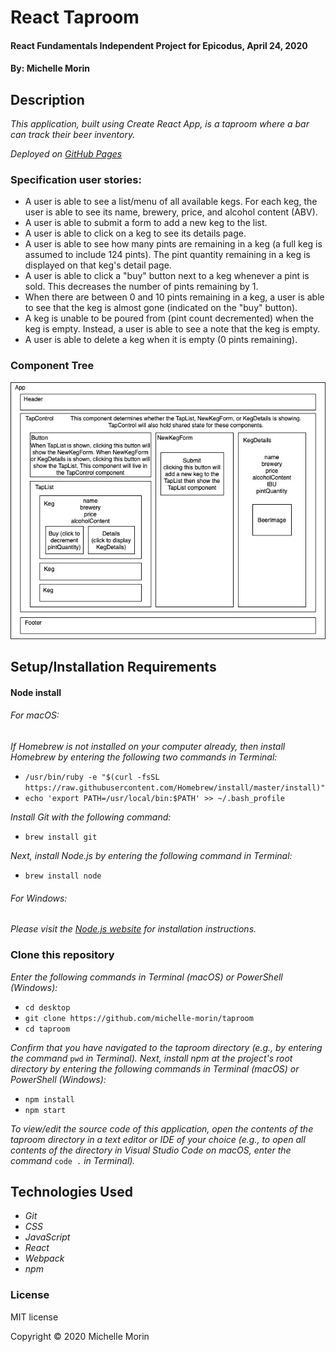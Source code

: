 # React Taproom

#### React Fundamentals Independent Project for Epicodus, April 24, 2020

#### By: Michelle Morin

## Description

_This application, built using Create React App, is a taproom where a bar can track their beer inventory._

_Deployed on [GitHub Pages](https://michelle-morin.github.io/taproom/)_

### Specification user stories:

* A user is able to see a list/menu of all available kegs. For each keg, the user is able to see its name, brewery, price, and alcohol content (ABV).
* A user is able to submit a form to add a new keg to the list.
* A user is able to click on a keg to see its details page.
* A user is able to see how many pints are remaining in a keg (a full keg is assumed to include 124 pints). The pint quantity remaining in a keg is displayed on that keg's detail page.
* A user is able to click a "buy" button next to a keg whenever a pint is sold. This decreases the number of pints remaining by 1.
* When there are between 0 and 10 pints remaining in a keg, a user is able to see that the keg is almost gone (indicated on the "buy" button).
* A keg is unable to be poured from (pint count decremented) when the keg is empty. Instead, a user is able to see a note that the keg is empty.
* A user is able to delete a keg when it is empty (0 pints remaining).

### Component Tree
![component tree](/ComponentTree.jpg)

## Setup/Installation Requirements

#### Node install

###### For macOS:
_If Homebrew is not installed on your computer already, then install Homebrew by entering the following two commands in Terminal:_
* ``/usr/bin/ruby -e "$(curl -fsSL https://raw.githubusercontent.com/Homebrew/install/master/install)"``
* ``echo 'export PATH=/usr/local/bin:$PATH' >> ~/.bash_profile``

_Install Git with the following command:_
* ``brew install git``

_Next, install Node.js by entering the following command in Terminal:_
* ``brew install node``

###### For Windows:
_Please visit the [Node.js website](https://nodejs.org/en/download/) for installation instructions._

### Clone this repository

_Enter the following commands in Terminal (macOS) or PowerShell (Windows):_
* ``cd desktop``
* ``git clone https://github.com/michelle-morin/taproom``
* ``cd taproom``

_Confirm that you have navigated to the taproom directory (e.g., by entering the command_ ``pwd`` _in Terminal)._
_Next, install npm at the project's root directory by entering the following commands in Terminal (macOS) or PowerShell (Windows):_
* ``npm install``
* ``npm start``

_To view/edit the source code of this application, open the contents of the taproom directory in a text editor or IDE of your choice (e.g., to open all contents of the directory in Visual Studio Code on macOS, enter the command_ ``code .`` _in Terminal)._

## Technologies Used
* _Git_
* _CSS_
* _JavaScript_
* _React_
* _Webpack_
* _npm_

### License

MIT license

Copyright &copy; 2020 Michelle Morin
